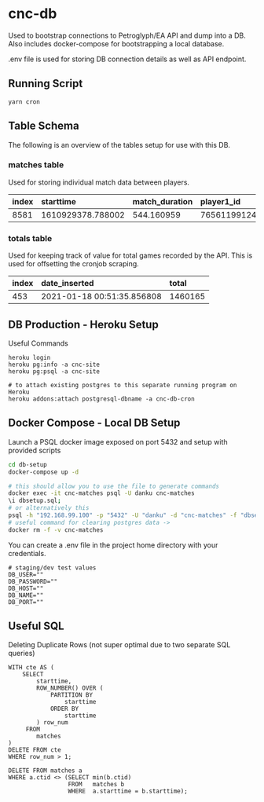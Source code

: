 # cnc-db

Used to bootstrap connections to Petroglyph/EA API and dump into a DB.
Also includes docker-compose for bootstrapping a local database.

.env file is used for storing DB connection details as well as API endpoint.

## Running Script

```
yarn cron
```

## Table Schema

The following is an overview of the tables setup for use with this DB.

### **matches** table

Used for storing individual match data between players.

| index | starttime | match_duration | player1_id | player1_name | player1_faction | player1_random | player2_id | player2_name | player2_faction | player2_random | result | map | replay | season |
| :------------- | :------------- |:------------- |:------------- |:------------- |:------------- |:------------- |:------------- |:------------- |:------------- |:------------- |:------------- |:------------- |:------------- |:------------- |
| 8581 | 1610929378.788002 | 544.160959 | 76561199124368940 | jon | GDI | f | 1008404381514 | JxDHarrell | GDI | f |JxDHarrell | tournament_desert | MOBIUS_TIBERIAN_DAWN_MULTIPLAYER_COMMUNITY_7_MAP.745903.1577313.1610929385.0.36.Replay | 3 |

### **totals** table

Used for keeping track of value for total games recorded by the API. This is used for offsetting the cronjob scraping.

| index | date_inserted | total |
| :------------- | :------------- | :------------- |
| 453 | 2021-01-18 00:51:35.856808 | 1460165 |

## DB Production - Heroku Setup

Useful Commands

```
heroku login
heroku pg:info -a cnc-site
heroku pg:psql -a cnc-site

# to attach existing postgres to this separate running program on Heroku
heroku addons:attach postgresql-dbname -a cnc-db-cron
```

## Docker Compose - Local DB Setup

Launch a PSQL docker image exposed on port 5432 and setup with provided scripts

```bash
cd db-setup
docker-compose up -d

# this should allow you to use the file to generate commands
docker exec -it cnc-matches psql -U danku cnc-matches
\i dbsetup.sql;
# or alternatively this
psql -h "192.168.99.100" -p "5432" -U "danku" -d "cnc-matches" -f "dbsetup.sql"
# useful command for clearing postgres data ->
docker rm -f -v cnc-matches
```
You can create a .env file in the project home directory with your credentials.

```
# staging/dev test values
DB_USER=""
DB_PASSWORD=""
DB_HOST=""
DB_NAME=""
DB_PORT=""
```

## Useful SQL

Deleting Duplicate Rows (not super optimal due to two separate SQL queries)
```
WITH cte AS (
    SELECT
        starttime,
        ROW_NUMBER() OVER (
            PARTITION BY
                starttime
            ORDER BY
                starttime
        ) row_num
     FROM
        matches
)
DELETE FROM cte
WHERE row_num > 1;

DELETE FROM matches a
WHERE a.ctid <> (SELECT min(b.ctid)
                 FROM   matches b
                 WHERE  a.starttime = b.starttime);
```
